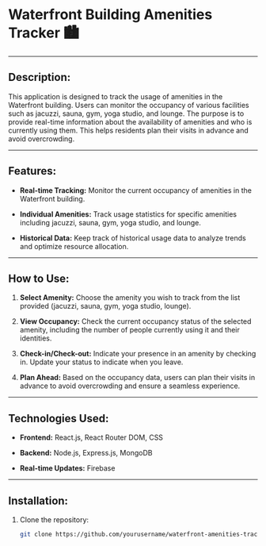 # Waterfront Building Amenities Tracker 🏙

---

## Description:

This application is designed to track the usage of amenities in the Waterfront building. Users can monitor the occupancy of various facilities such as jacuzzi, sauna, gym, yoga studio, and lounge. The purpose is to provide real-time information about the availability of amenities and who is currently using them. This helps residents plan their visits in advance and avoid overcrowding.

---

## Features:

- **Real-time Tracking:** Monitor the current occupancy of amenities in the Waterfront building.
  
- **Individual Amenities:** Track usage statistics for specific amenities including jacuzzi, sauna, gym, yoga studio, and lounge.

- **Historical Data:** Keep track of historical usage data to analyze trends and optimize resource allocation.

---

## How to Use:

1. **Select Amenity:** Choose the amenity you wish to track from the list provided (jacuzzi, sauna, gym, yoga studio, lounge).

2. **View Occupancy:** Check the current occupancy status of the selected amenity, including the number of people currently using it and their identities.

3. **Check-in/Check-out:** Indicate your presence in an amenity by checking in. Update your status to indicate when you leave.

4. **Plan Ahead:** Based on the occupancy data, users can plan their visits in advance to avoid overcrowding and ensure a seamless experience.


---

## Technologies Used:

- **Frontend:** React.js, React Router DOM, CSS

- **Backend:** Node.js, Express.js, MongoDB

- **Real-time Updates:** Firebase

---

## Installation:

1. Clone the repository:
   ```bash
   git clone https://github.com/yourusername/waterfront-amenities-tracker.git

